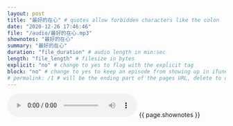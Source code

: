 ```yaml
---
layout: post
title: "最好的在心" # quotes allow forbidden characters like the colon
date: "2020-12-26 17:46:46"
file: "/audio/最好的在心.mp3"
shownotes: "最好的在心"
summary: "最好的在心"
duration: "file_duration" # audio length in min:sec
length: "file_length" # filesize in bytes
explicit: "no" # change to yes to flag with the explicit tag
block: "no" # change to yes to keep an episode from showing up in iTunes
# permalink: /1 # will be the ending part of the pages URL, delete to default to the title
---
```


<audio controls>
<source src="{{site.url}}{{site.baseurl}}{{ page.file }}" type="audio/x-mp3">
Your browser does not support the audio element.
</audio>
{{ page.shownotes }}
